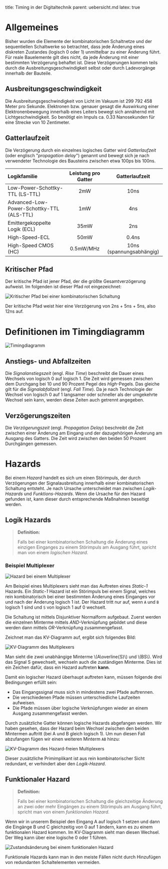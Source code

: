 title: Timing in der Digitaltechnik
parent: uebersicht.md
latex: true

# Allgemeines
Bisher wurden die Elemente der kombinatorischen Schaltnetze und der sequentiellen Schaltwerke so betrachtet, dass jede Änderung eines diskreten Zustandes (logisch 0 oder 1) unmittelbar zu einer Änderung führt. Für reale Bauelemente gilt dies nicht, da jede Änderung mit einer bestimmten Verzögerung behaftet ist. Diese Verzögerungen kommen teils durch die Ausbreitungsgeschwindigkeit selbst oder durch Ladevorgänge innerhalb der Bauteile.

## Ausbreitungsgeschwindigkeit
Die Ausbreitungsgeschwindigkeit von Licht im Vakuum ist 299 792 458 Meter pro Sekunde. Elektronen bzw. genauer gesagt die Auswirkung einer Elektronenbewegung innerhalb eines Leiters bewegt sich annähernd mit Lichtgeschwindigkeit. So benötigt ein Impuls ca. 0.33 Nanosekunden für eine Strecke von 10 Zentimeter.

## Gatterlaufzeit
Die Verzögerung durch ein einzelnes logisches Gatter wird *Gatterlaufzeit* (oder englisch "*propagation delay*") genannt und bewegt sich je nach verwendeter Technologie des Bausteins zwischen etwa 100ps bis 100ns.

| Logikfamilie | Leistung pro Gatter | Gatterlaufzeit |
| :--- | :---: | :---: |
|Low-Power-Schottky-TTL (LS-TTL) | 2mW | 10ns |
|Advanced-Low-Power-Schottky-TTL (ALS-TTL) | 1mW | 4ns |
|Emittergekoppelte Logik (ECL) | 35mW | 2ns |
|High-Speed-ECL | 50mW | 0.4ns |
|High-Speed CMOS (HC) | 0.5mW/MHz | 10ns (spannungsabhängig) |

## Kritischer Pfad

Der kritische Pfad ist jener Pfad, der die größte Gesamtverzögerung aufweist. Im folgenden ist dieser Pfad rot eingezeichnet:

![Kritischer Pfad bei einer kombinatorischen Schaltung](kritischer_pfad.png)

Der kritische Pfad weist hier eine Verzögerung von 2ns + 5ns + 5ns, also 12ns auf.

# Definitionen im Timingdiagramm

![Timingdiagramm](timing_diagramm.svg)

## Anstiegs- und Abfallzeiten
Die *Signalanstiegszeit* (engl. *Rise Time*) beschreibt die Dauer eines Wechsels von logisch 0 auf logisch 1. Die Zeit wird gemessen zwischen dem Durchgang bei 10 und 90 Prozent Pegel des *High*-Pegels. Das gleiche gilt für die *Signalabfallzeit* (engl. *Fall Time*). Da je nach Technologie der Wechsel von logisch 0 auf 1 langsamer oder schneller als der umgekehrte Wechsel sein kann, werden diese Zeiten auch getrennt angegeben.

## Verzögerungszeiten
Die *Verzögerungszeit* (engl. *Propagation Delay*) beschreibt die Zeit zwischen einer Änderung am Eingang und der dazugehörigen Änderung am Ausgang des Gatters. Die Zeit wird zwischen den beiden 50 Prozent Durchgängen gemessen.

# Hazards
Bei einem *Hazard* handelt es sich um einen Störimpuls, der durch Verzögerungen der Signalausbreitung innerhalb einer kombinatorischen Schaltung entsteht. Je nach Ursache unterscheidet man zwischen *Logik-Hazards* und *Funktions-Hazards*. Wenn die Ursache für den Hazard gefunden ist, kann dieser durch entsprechende Maßnahmen beseitigt werden.

## Logik Hazards
> **Definition:**
>
> Falls bei einer kombinatorischen Schaltung die Änderung eines einzigen Einganges zu einem Störimpuls am Ausgang führt, spricht man von einem *logischen Hazard*.

### Beispiel Multiplexer

![Hazard bei einem Multiplexer](hazard_mux.svg)

Am Beispiel eines Multiplexers sieht man das Auftreten eines *Static-1* Hazards. Ein *Static-1* Hazard ist ein Störimpuls bei einem Signal, welches rein kombinatorisch bei einer bestimmten Änderung eines Einganges vor und nach der Änderung logisch 1 ist. Der Hazard tritt nur auf, wenn `A` und `B` logisch 1 sind und `S` von logisch 1 auf 0 wechselt.

Die Schaltung ist mittels Disjunktiver Normalform aufgebaut. Zuerst werden die einzelnen Minterme mittels *AND*-Verknüpfung gebildet und diese werden dann mittels *OR*-Verknüpfung zusammengefasst.

Zeichnet man das KV-Diagramm auf, ergibt sich folgendes Bild:

![KV-Diagramm des Multiplexers](hazard_mux_kv.svg)

Man sieht die zwei unabhängige Minterme \\(A\overline{S}\\) und \\(BS\\). Wird das Signal S gewechselt, wechseln auch die zuständigen Minterme. Dies ist ein Zeichen dafür, dass ein Hazard auftreten **kann**.

Damit ein logischer Hazard überhaupt auftreten kann, müssen folgende drei Bedingungen erfüllt sein:

- Das Eingangssignal muss sich in mindestens zwei Pfade auftrennen.
- Die verschiedenen Pfade müssen unterschiedliche Laufzeiten aufweisen.
- Die Pfade müssen über logische Verknüpfungen wieder an einem Ausgang zusammengefasst werden.

Durch zusätzliche Gatter können logische Hazards abgefangen werden. Wir haben gesehen, dass der Hazard beim Wechsel zwischen den beiden Mintermen auftritt (bei A und B gleich logisch 1). Um nun diesen Fall abzufangen fügen wir einen weiteren Minterm `AB` hinzu:

![KV-Diagramm des Hazard-freien Multiplexers](hazard_free_mux_kv.svg)

Dieser zusätzliche Primimplikant ist aus rein kombinatorischer Sicht redundant, er verhindert aber den *Logik-Hazard*.

## Funktionaler Hazard
> **Definition:**
>
> Falls bei einer kombinatorischen Schaltung die gleichzeitige Änderung an zwei oder mehr Eingängen zu einem Störimpuls am Ausgang führt, spricht man von einem *funktionalen Hazard*.

Wenn wir in unserem Beispiel den Eingang A auf logisch 1 setzen und dann die Eingänge B und C gleichzeitig von 0 auf 1 ändern, kann es zu einem funktionalen Hazard kommen. Im KV-Diagramm sieht man diesen Wechsel. Der Weg kann über eine logische 0 oder 1 führen.

![Zustandsänderung bei einem funktionalen Hazard](funktionaler_hazard.png)

Funktionale Hazards kann man in den meiste Fällen nicht durch Hinzufügen von redundanten Schaltelementen vermeiden.
